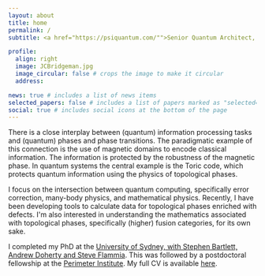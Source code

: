 ```yaml
---
layout: about
title: home
permalink: /
subtitle: <a href="https://psiquantum.com/"">Senior Quantum Architect, Fault Tolerance, at PsiQuantum</a>.

profile:
  align: right
  image: JCBridgeman.jpg
  image_circular: false # crops the image to make it circular
  address:

news: true # includes a list of news items
selected_papers: false # includes a list of papers marked as "selected={true}"
social: true # includes social icons at the bottom of the page
---
```


There is a close interplay between (quantum) information processing tasks and (quantum) phases and phase transitions. The paradigmatic example of this connection is the use of magnetic domains to encode classical information. The information is protected by the robustness of the magnetic phase.
In quantum systems the central example is the Toric code, which protects quantum information using the physics of topological phases.

I focus on the intersection between quantum computing, specifically error correction, many-body physics, and mathematical physics. Recently, I have been developing tools to calculate data for topological phases enriched with defects. I'm also interested in understanding the mathematics associated with topological phases, specifically (higher) fusion categories, for its own sake.

I completed my PhD at the [University of Sydney, with Stephen Bartlett, Andrew Doherty and Steve Flammia]. This was followed by a postdoctoral fellowship at the [Perimeter Institute]. My full CV is available [here].

[University of Sydney, with Stephen Bartlett, Andrew Doherty and Steve Flammia]: https://quantum.sydney.edu.au/research/quantum-theory-group/
[Perimeter Institute]: https://perimeterinstitute.ca/
[here]: https://jcbridgeman.github.io/cv/
